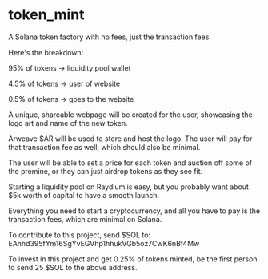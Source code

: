# token_mint

A Solana token factory with no fees, just the transaction fees.

Here's the breakdown:

95% of tokens  -> liquidity pool wallet

4.5% of tokens -> user of website

0.5% of tokens -> goes to the website

A unique, shareable webpage will be created for the user, showcasing the logo art and name of the new token.

Arweave $AR will be used to store and host the logo. The user will pay for that transaction fee as well, which should also be minimal.

The user will be able to set a price for each token and auction off some of the premine, or they can just airdrop tokens as they see fit.

Starting a liquidity pool on Raydium is easy, but you probably want about $5k worth of capital to have a smooth launch.

Everything you need to start a cryptocurrency, and all you have to pay is the transaction fees, which are minimal on Solana.

To contribute to this project, send $SOL to: EAnhd395fYm16SgYvEGVhp1hhukVGb5oz7CwK6nBf4Mw

To invest in this project and get 0.25% of tokens minted, be the first person to send 25 $SOL to the above address.
